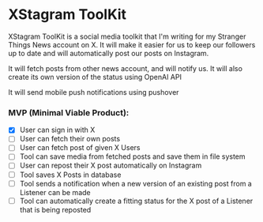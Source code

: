 # XStagram ToolKit

XStagram ToolKit is a social media toolkit that I'm writing for my Stranger Things News account on X. 
It will make it easier for us to keep our followers up to date and will automatically post our posts on Instagram.

It will fetch posts from other news account, and will notify us. It will also create its own version of the status using OpenAI API

It will send mobile push notifications using pushover

### MVP (Minimal Viable Product):

- [x] User can sign in with X
- [ ] User can fetch their own posts
- [ ] User can fetch post of given X Users
- [ ] Tool can save media from fetched posts and save them in file system
- [ ] User can repost their X post automatically on Instagram
- [ ] Tool saves X Posts in database
- [ ] Tool sends a notification when a new version of an existing post from a Listener can be made
- [ ] Tool can automatically create a fitting status for the X post of a Listener that is being reposted